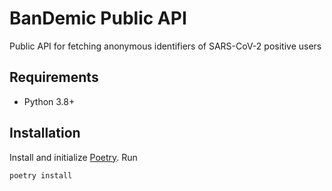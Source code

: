 # BanDemic Public API

Public API for fetching anonymous identifiers of SARS-CoV-2 positive users

## Requirements

- Python 3.8+

## Installation

Install and initialize [Poetry](https://python-poetry.org/docs). Run

```bash
poetry install
```
